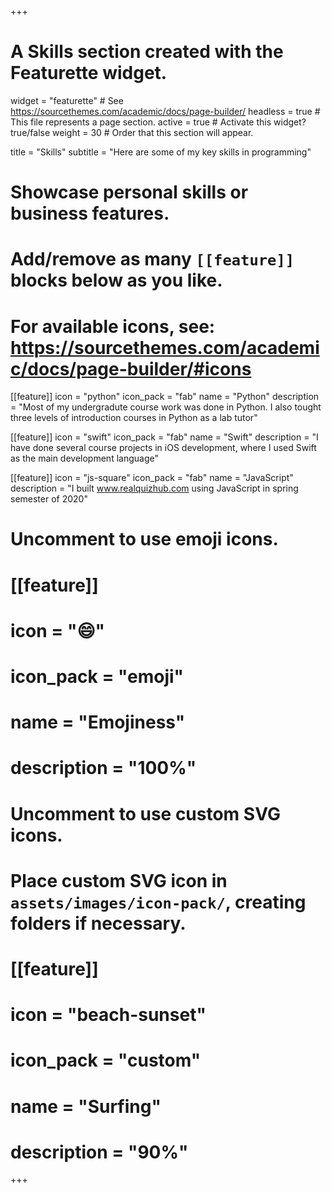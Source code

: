 +++
# A Skills section created with the Featurette widget.
widget = "featurette"  # See https://sourcethemes.com/academic/docs/page-builder/
headless = true  # This file represents a page section.
active = true  # Activate this widget? true/false
weight = 30  # Order that this section will appear.

title = "Skills"
subtitle = "Here are some of my key skills in programming"

# Showcase personal skills or business features.
# 
# Add/remove as many `[[feature]]` blocks below as you like.
# 
# For available icons, see: https://sourcethemes.com/academic/docs/page-builder/#icons

[[feature]]
  icon = "python"
  icon_pack = "fab"
  name = "Python"
  description = "Most of my undergradute course work was done in Python. I also tought three levels of introduction courses in Python as a lab tutor"

[[feature]]
  icon = "swift"
  icon_pack = "fab"
  name = "Swift"
  description = "I have done several course projects in iOS development, where I used Swift as the main development language"  
  
[[feature]]
  icon = "js-square"
  icon_pack = "fab"
  name = "JavaScript"
  description = "I built www.realquizhub.com using JavaScript in spring semester of 2020"

# Uncomment to use emoji icons.
# [[feature]]
#  icon = ":smile:"
#  icon_pack = "emoji"
#  name = "Emojiness"
#  description = "100%"  

# Uncomment to use custom SVG icons.
# Place custom SVG icon in `assets/images/icon-pack/`, creating folders if necessary.
# [[feature]]
#  icon = "beach-sunset"
#  icon_pack = "custom"
#  name = "Surfing"
#  description = "90%"

+++
